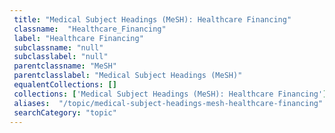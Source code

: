 ```yaml
--- 
 title: "Medical Subject Headings (MeSH): Healthcare Financing" 
 classname:  "Healthcare_Financing" 
 label: "Healthcare Financing" 
 subclassname: "null" 
 subclasslabel: "null" 
 parentclassname: "MeSH" 
 parentclasslabel: "Medical Subject Headings (MeSH)" 
 equalentCollections: [] 
 collections: ['Medical Subject Headings (MeSH): Healthcare Financing']
 aliases:  "/topic/medical-subject-headings-mesh-healthcare-financing"  
 searchCategory: "topic" 
---
```

